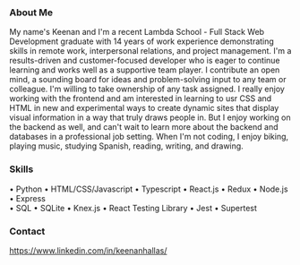 ### About Me

My name's Keenan and I'm a recent Lambda School - Full Stack Web Development graduate with 14 years of work experience demonstrating skills in remote work, interpersonal relations, and project management. I'm a results-driven and customer-focused developer who is eager to continue learning and works well as a supportive team player. I contribute an open mind, a sounding board for ideas and problem-solving input to any team or colleague. I'm willing to take ownership of any task assigned. I really enjoy working with the frontend and am interested in learning to usr CSS and HTML in new and experimental ways to create dynamic sites that display visual information in a way that truly draws people in. But I enjoy working on the backend as well, and can't wait to learn more about the backend and databases in a professional job setting. When I'm not coding, I enjoy biking, playing music, studying Spanish, reading, writing, and drawing.

### Skills
• Python
• HTML/CSS/Javascript
• Typescript
• React.js
• Redux
• Node.js  
• Express  
• SQL
• SQLite
• Knex.js
• React Testing Library
• Jest
• Supertest

### Contact
https://www.linkedin.com/in/keenanhallas/

<!--
**keenanhallas/keenanhallas** is a ✨ _special_ ✨ repository because its `README.md` (this file) appears on your GitHub profile.

Here are some ideas to get you started:

- 🔭 I’m currently working on ...
- 🌱 I’m currently learning ...
- 👯 I’m looking to collaborate on ...
- 🤔 I’m looking for help with ...
- 💬 Ask me about ...
- 📫 How to reach me: ...
- 😄 Pronouns: ...
- ⚡ Fun fact: ...
-->
